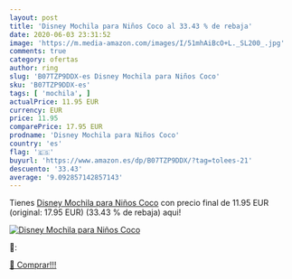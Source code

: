 ```yaml
---
layout: post
title: 'Disney Mochila para Niños Coco al 33.43 % de rebaja'
date: 2020-06-03 23:31:52
image: 'https://m.media-amazon.com/images/I/51mhAiBcO+L._SL200_.jpg'
comments: true
category: ofertas
author: ring
slug: 'B07TZP9DDX-es Disney Mochila para Niños Coco'
sku: 'B07TZP9DDX-es'
tags: [ 'mochila', ]
actualPrice: 11.95 EUR
currency: EUR
price: 11.95
comparePrice: 17.95 EUR
prodname: 'Disney Mochila para Niños Coco'
country: 'es'
flag: '🇪🇸'
buyurl: 'https://www.amazon.es/dp/B07TZP9DDX/?tag=tolees-21'
descuento: '33.43'
average: '9.092857142857143'
---
```


Tienes [Disney Mochila para Niños Coco](https://www.amazon.es/dp/B07TZP9DDX/?tag=tolees-21) con precio final de  11.95 EUR (original: 17.95 EUR) (33.43 %  de rebaja) aqui!

[![Disney Mochila para Niños Coco](https://m.media-amazon.com/images/I/51mhAiBcO+L._SL200_.jpg)](https://www.amazon.es/dp/B07TZP9DDX/?tag=tolees-21)

🔎:


[🛒 Comprar!!!](https://www.amazon.es/dp/B07TZP9DDX/?tag=tolees-21)
